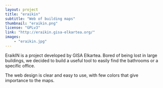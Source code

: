 ```yaml
---
layout: project
title: "eraikin"
subtitle: "Web of building maps"
thumbnail: "eraikin.png"
license: "GPLv3"
link: "http://eraikin.gisa-elkartea.org/"
images:
    - "eraikin.jpg"
---
```


EraikIN is a project developed by GISA Elkartea. Bored of being lost in large buildings, we decided to build a useful tool to easily find the bathrooms or a specific office.

The web design is clear and easy to use, with few colors that give importance to the maps.
